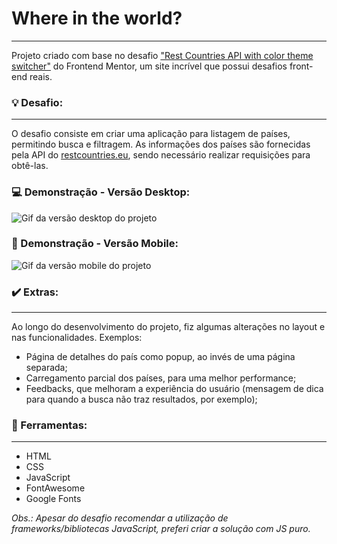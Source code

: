 # Where in the world?
---
Projeto criado com base no desafio ["Rest Countries API with color theme switcher"](https://www.frontendmentor.io/challenges/rest-countries-api-with-color-theme-switcher-5cacc469fec04111f7b848ca) do Frontend Mentor, um site incrível que possui desafios front-end reais.

### 💡 Desafio:
---
O desafio consiste em criar uma aplicação para listagem de países, permitindo busca e filtragem. As informações dos países são fornecidas pela API do [restcountries.eu](https://restcountries.eu), sendo necessário realizar requisições para obtê-las.

### ‍💻 Demonstração - Versão Desktop:
![Gif da versão desktop do projeto](https://raw.githubusercontent.com/filipealvess/where-in-the-world/main/gifs/desktop.gif)

### 📱 Demonstração - Versão Mobile:
![Gif da versão mobile do projeto](https://raw.githubusercontent.com/filipealvess/where-in-the-world/main/gifs/mobile.gif)

### ✔️ Extras:
---
Ao longo do desenvolvimento do projeto, fiz algumas alterações no layout e nas funcionalidades. Exemplos:
- Página de detalhes do país como popup, ao invés de uma página separada;
- Carregamento parcial dos países, para uma melhor performance;
- Feedbacks, que melhoram a experiência do usuário (mensagem de dica para quando a busca não traz resultados, por exemplo);

### 🔨 Ferramentas:
---
- HTML
- CSS
- JavaScript
- FontAwesome
- Google Fonts

*Obs.: Apesar do desafio recomendar a utilização de frameworks/bibliotecas JavaScript, preferi criar a solução com JS puro.*

